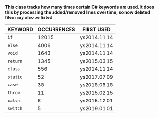 **This class tracks how many times certain C# keywords are used. It does this by processing the added/removed lines over time, so now deleted files may also be listed.**



| KEYWORD  | OCCURRENCES |  FIRST USED  |
|----------|-------------|--------------|
| `if`     |       12015 | ys2014.11.14 |
| `else`   |        4006 | ys2014.11.14 |
| `void`   |        1643 | ys2014.11.14 |
| `return` |        1345 | ys2015.03.15 |
| `class`  |         556 | ys2014.11.14 |
| `static` |          52 | ys2017.07.09 |
| `case`   |          35 | ys2015.05.15 |
| `throw`  |          11 | ys2015.02.15 |
| `catch`  |           6 | ys2015.12.01 |
| `switch` |           5 | ys2019.01.01 |
